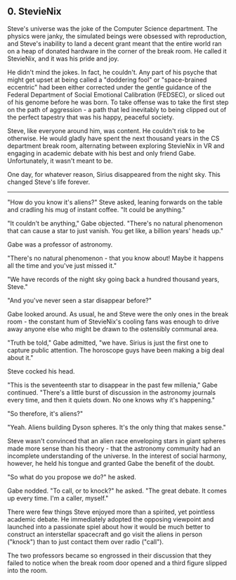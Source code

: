 ## 0. StevieNix

Steve's universe was the joke of the Computer Science department. The physics were janky, the simulated beings were obsessed with reproduction, and Steve's inability to land a decent grant meant that the entire world ran on a heap of donated hardware in the corner of the break room. He called it StevieNix, and it was his pride and joy.

He didn't mind the jokes. In fact, he couldn't. Any part of his psyche that might get upset at being called a "doddering fool" or "space-brained eccentric" had been either corrected under the gentle guidance of the Federal Department of Social Emotional Calibration (FEDSEC), or sliced out of his genome before he was born. To take offense was to take the first step on the path of aggression - a path that led inevitably to being clipped out of the perfect tapestry that was his happy, peaceful society.

Steve, like everyone around him, was content. He couldn't risk to be otherwise. He would gladly have spent the next thousand years in the CS department break room, alternating between exploring StevieNix in VR and engaging in academic debate with his best and only friend Gabe. Unfortunately, it wasn't meant to be.

One day, for whatever reason, Sirius disappeared from the night sky. This changed Steve's life forever.

---

"How do you know it's aliens?" Steve asked, leaning forwards on the table and cradling his mug of instant coffee. "It could be anything."

"It couldn't be anything," Gabe objected. "There's no natural phenomenon that can cause a star to just vanish. You get like, a billion years' heads up."

Gabe was a professor of astronomy.

"There's no natural phenomenon - that you know about! Maybe it happens all the time and you've just missed it."

"We have records of the night sky going back a hundred thousand years, Steve."

"And you've never seen a star disappear before?"

Gabe looked around. As usual, he and Steve were the only ones in the break room - the constant hum of StevieNix's cooling fans was enough to drive away anyone else who might be drawn to the ostensibly communal area.

"Truth be told," Gabe admitted, "we have. Sirius is just the first one to capture public attention. The horoscope guys have been making a big deal about it."

Steve cocked his head.

"This is the seventeenth star to disappear in the past few millenia," Gabe continued. "There's a little burst of discussion in the astronomy journals every time, and then it quiets down. No one knows why it's happening."

"So therefore, it's aliens?"

"Yeah. Aliens building Dyson spheres. It's the only thing that makes sense."

Steve wasn't convinced that an alien race enveloping stars in giant spheres made more sense than his theory - that the astronomy community had an incomplete understanding of the universe. In the interest of social harmony, however, he held his tongue and granted Gabe the benefit of the doubt.

"So what do you propose we do?" he asked.

Gabe nodded. "To call, or to knock?" he asked. "The great debate. It comes up every time. I'm a caller, myself."

There were few things Steve enjoyed more than a spirited, yet pointless academic debate. He immediately adopted the opposing viewpoint and launched into a passionate spiel about how it would be much better to construct an interstellar spacecraft and go visit the aliens in person ("knock") than to just contact them over radio ("call").

The two professors became so engrossed in their discussion that they failed to notice when the break room door opened and a third figure slipped into the room.
